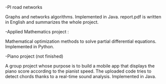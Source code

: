 
-PI road networks

Graphs and networks algorithms.
Implemented in Java.
report.pdf is written in English and summarizes the whole project.



-Applied Mathematics project :

Mathematical optimization methods to solve partial differential equations.
Implemented in Python.



-Piano project (not finished)

A group project whose purpose is to build a mobile app that displays the piano score according to the pianist speed.
The uploaded code tries to detect chords thanks to a real-time sound analysis. Implemented in Java.
